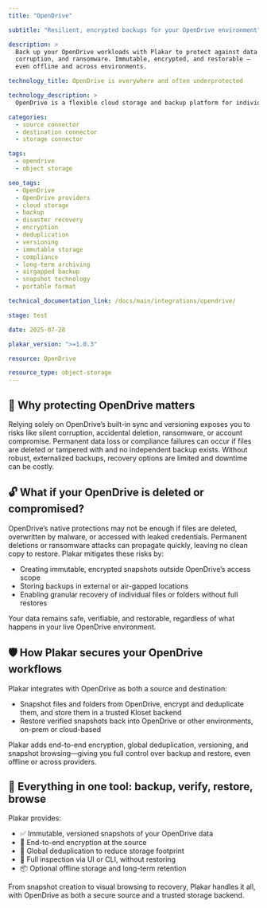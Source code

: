 ```yaml
---
title: "OpenDrive"

subtitle: "Resilient, encrypted backups for your OpenDrive environment"

description: >
  Back up your OpenDrive workloads with Plakar to protect against data loss,
  corruption, and ransomware. Immutable, encrypted, and restorable —
  even offline and across environments.

technology_title: OpenDrive is everywhere and often underprotected

technology_description: >
  OpenDrive is a flexible cloud storage and backup platform for individuals and businesses, supporting file sync, online storage, and collaboration. Its accessibility and ease of use make it a popular choice for storing critical data, but native protections like versioning and trash bins are limited and can be bypassed or exhausted. Plakar helps secure OpenDrive by providing encrypted, immutable backups, ensuring you can restore files after deletion, corruption, or compromise, and maintain compliance and resilience across environments.

categories:
  - source connector
  - destination connector
  - storage connector

tags:
  - opendrive
  - object storage

seo_tags:
  - OpenDrive
  - OpenDrive providers
  - cloud storage
  - backup
  - disaster recovery
  - encryption
  - deduplication
  - versioning
  - immutable storage
  - compliance
  - long-term archiving
  - airgapped backup
  - snapshot technology
  - portable format

technical_documentation_link: /docs/main/integrations/opendrive/

stage: test

date: 2025-07-28

plakar_version: ">=1.0.3"

resource: OpenDrive

resource_type: object-storage
---
```


## 🧠 Why protecting OpenDrive matters

Relying solely on OpenDrive’s built-in sync and versioning exposes you to risks like silent corruption, accidental deletion, ransomware, or account compromise. Permanent data loss or compliance failures can occur if files are deleted or tampered with and no independent backup exists. Without robust, externalized backups, recovery options are limited and downtime can be costly.

## 🔓 What if your OpenDrive is deleted or compromised?

OpenDrive’s native protections may not be enough if files are deleted, overwritten by malware, or accessed with leaked credentials. Permanent deletions or ransomware attacks can propagate quickly, leaving no clean copy to restore. Plakar mitigates these risks by:

- Creating immutable, encrypted snapshots outside OpenDrive’s access scope
- Storing backups in external or air-gapped locations
- Enabling granular recovery of individual files or folders without full restores

Your data remains safe, verifiable, and restorable, regardless of what happens in your live OpenDrive environment.

## 🛡️ How Plakar secures your OpenDrive workflows

Plakar integrates with OpenDrive as both a source and destination:

- Snapshot files and folders from OpenDrive, encrypt and deduplicate them, and store them in a trusted Kloset backend
- Restore verified snapshots back into OpenDrive or other environments, on-prem or cloud-based

Plakar adds end-to-end encryption, global deduplication, versioning, and snapshot browsing—giving you full control over backup and restore, even offline or across providers.

## 🧰 Everything in one tool: backup, verify, restore, browse

Plakar provides:

- ✅ Immutable, versioned snapshots of your OpenDrive data
- 🔐 End-to-end encryption at the source
- 🧠 Global deduplication to reduce storage footprint
- 🔎 Full inspection via UI or CLI, without restoring
- 📦 Optional offline storage and long-term retention

From snapshot creation to visual browsing to recovery, Plakar handles it all, with OpenDrive as both a secure source and a trusted storage backend.
